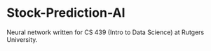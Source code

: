 # Stock-Prediction-AI
Neural network written for CS 439 (Intro to Data Science) at Rutgers University.
